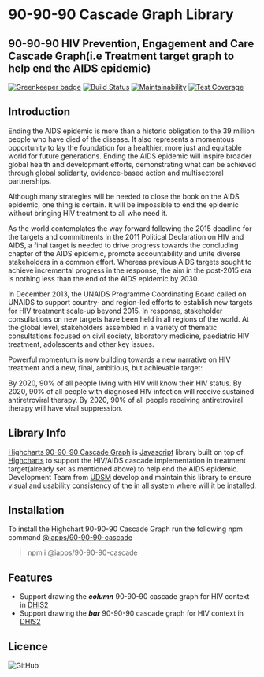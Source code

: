 # 90-90-90 Cascade Graph Library
## 90-90-90 HIV Prevention, Engagement and Care Cascade Graph(i.e Treatment target graph to help end the AIDS epidemic)

<!-- [![Build Status](https://travis-ci.org/hisptz/90-90-90-cascade-graph-library.svg?branch=master)](https://travis-ci.org/hisptz/90-90-90-cascade-graph-library) -->
[![Greenkeeper badge](https://badges.greenkeeper.io/hisptz/90-90-90-cascade-graph-library.svg)](https://greenkeeper.io/)
[![Build Status](https://travis-ci.org/hisptz/90-90-90-cascade-graph-library.svg?branch=develop)](https://travis-ci.org/hisptz/90-90-90-cascade-graph-library)
[![Maintainability](https://api.codeclimate.com/v1/badges/4ee0db1dfe5a718d2310/maintainability)](https://codeclimate.com/github/hisptz/90-90-90-cascade-graph-library/maintainability)
[![Test Coverage](https://api.codeclimate.com/v1/badges/4ee0db1dfe5a718d2310/test_coverage)](https://codeclimate.com/github/hisptz/90-90-90-cascade-graph-library/test_coverage)

## Introduction

Ending the AIDS epidemic is more than a historic obligation to the 39 million people who have died of the disease. It also represents a momentous opportunity to lay the foundation for a healthier, more just and equitable world for future generations. Ending the AIDS epidemic will inspire broader global health and development efforts, demonstrating what can be achieved through global solidarity, evidence-based action and multisectoral partnerships.

Although many strategies will be needed to close the book on the AIDS epidemic, one thing is certain. It will be impossible to end the epidemic without bringing HIV treatment to all who need it.

As the world contemplates the way forward following the 2015 deadline for the targets and commitments in the 2011 Political Declaration on HIV and AIDS, a final target is needed to drive progress towards the concluding chapter of the AIDS epidemic, promote accountability and unite diverse stakeholders in a common effort. Whereas previous AIDS targets sought to achieve incremental progress in the response, the aim in the post-2015 era is nothing less than the end of the AIDS epidemic by 2030.

In December 2013, the UNAIDS Programme Coordinating Board called on UNAIDS to support country- and region-led efforts to establish new targets for HIV treatment scale-up beyond 2015. In response, stakeholder consultations on new targets have been held in all regions of the world. At the global level, stakeholders assembled in a variety of thematic consultations focused on civil society, laboratory medicine, paediatric HIV treatment, adolescents and other key issues.

Powerful momentum is now building towards a new narrative on HIV treatment and a new, final, ambitious, but achievable target:

By 2020, 90% of all people living with HIV will know their HIV status.
By 2020, 90% of all people with diagnosed HIV infection will receive sustained antiretroviral therapy.
By 2020, 90% of all people receiving antiretroviral therapy will have viral suppression. 

## Library Info
[Highcharts 90-90-90 Cascade Graph](https://www.npmjs.com/package/@iapps90-90-90-cascade) is [Javascript](https://www.npmjs.com/package/@iapps90-90-90-cascade) library built on top of [Highcharts](https://www.highcharts.com) to support the HIV/AIDS cascade implementation in treatment target(already set as mentioned above) to help end the AIDS epidemic.
Development Team from [UDSM](http://www.udsm.ac.tz) develop and maintain this library to ensure visual and usability consistency of the in all system where will it be installed.

## Installation
To install the Highchart 90-90-90 Cascade Graph run the following npm command [@iapps/90-90-90-cascade](https://www.npmjs.com/package/@iapps/90-90-90-cascade)
> npm i @iapps/90-90-90-cascade


## Features
- Support drawing the **_column_** 90-90-90 cascade graph for HIV context in [DHIS2](https://www.dhis2.org/)
- Support drawing the **_bar_** 90-90-90 cascade graph for HIV context in [DHIS2](https://www.dhis2.org/)

## Licence
![GitHub](https://img.shields.io/github/license/hisptz/90-90-90-cascade-graph-library?style=for-the-badge)